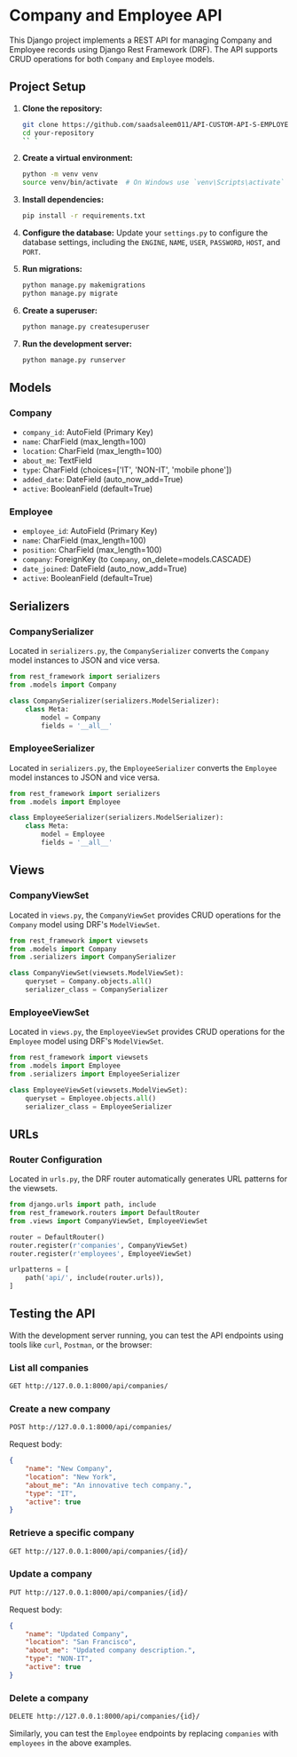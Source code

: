 

# Company and Employee API

This Django project implements a REST API for managing Company and Employee records using Django Rest Framework (DRF). The API supports CRUD operations for both `Company` and `Employee` models.

## Project Setup

1. **Clone the repository:**
   ```bash
   git clone https://github.com/saadsaleem011/API-CUSTOM-API-S-EMPLOYEE-COMPANY
   cd your-repository
   `` ` 

2. **Create a virtual environment:**
   ```bash
   python -m venv venv
   source venv/bin/activate  # On Windows use `venv\Scripts\activate`
   ```
 
3. **Install dependencies:**
   ```bash
   pip install -r requirements.txt
   ```

4. **Configure the database:**
   Update your `settings.py` to configure the database settings, including the `ENGINE`, `NAME`, `USER`, `PASSWORD`, `HOST`, and `PORT`.

5. **Run migrations:**
   ```bash
   python manage.py makemigrations
   python manage.py migrate
   ```

6. **Create a superuser:**
   ```bash
   python manage.py createsuperuser
   ```

7. **Run the development server:**
   ```bash
   python manage.py runserver
   ```

## Models

### Company
- `company_id`: AutoField (Primary Key)
- `name`: CharField (max_length=100)
- `location`: CharField (max_length=100)
- `about_me`: TextField
- `type`: CharField (choices=['IT', 'NON-IT', 'mobile phone'])
- `added_date`: DateField (auto_now_add=True)
- `active`: BooleanField (default=True)

### Employee
- `employee_id`: AutoField (Primary Key)
- `name`: CharField (max_length=100)
- `position`: CharField (max_length=100)
- `company`: ForeignKey (to `Company`, on_delete=models.CASCADE)
- `date_joined`: DateField (auto_now_add=True)
- `active`: BooleanField (default=True)

## Serializers

### CompanySerializer
Located in `serializers.py`, the `CompanySerializer` converts the `Company` model instances to JSON and vice versa.

```python
from rest_framework import serializers
from .models import Company

class CompanySerializer(serializers.ModelSerializer):
    class Meta:
        model = Company
        fields = '__all__'
```

### EmployeeSerializer
Located in `serializers.py`, the `EmployeeSerializer` converts the `Employee` model instances to JSON and vice versa.

```python
from rest_framework import serializers
from .models import Employee

class EmployeeSerializer(serializers.ModelSerializer):
    class Meta:
        model = Employee
        fields = '__all__'
```

## Views

### CompanyViewSet
Located in `views.py`, the `CompanyViewSet` provides CRUD operations for the `Company` model using DRF's `ModelViewSet`.

```python
from rest_framework import viewsets
from .models import Company
from .serializers import CompanySerializer

class CompanyViewSet(viewsets.ModelViewSet):
    queryset = Company.objects.all()
    serializer_class = CompanySerializer
```

### EmployeeViewSet
Located in `views.py`, the `EmployeeViewSet` provides CRUD operations for the `Employee` model using DRF's `ModelViewSet`.

```python
from rest_framework import viewsets
from .models import Employee
from .serializers import EmployeeSerializer

class EmployeeViewSet(viewsets.ModelViewSet):
    queryset = Employee.objects.all()
    serializer_class = EmployeeSerializer
```

## URLs

### Router Configuration
Located in `urls.py`, the DRF router automatically generates URL patterns for the viewsets.

```python
from django.urls import path, include
from rest_framework.routers import DefaultRouter
from .views import CompanyViewSet, EmployeeViewSet

router = DefaultRouter()
router.register(r'companies', CompanyViewSet)
router.register(r'employees', EmployeeViewSet)

urlpatterns = [
    path('api/', include(router.urls)),
]
```

## Testing the API

With the development server running, you can test the API endpoints using tools like `curl`, `Postman`, or the browser:

### List all companies
```bash
GET http://127.0.0.1:8000/api/companies/
```

### Create a new company
```bash
POST http://127.0.0.1:8000/api/companies/
```
Request body:
```json
{
    "name": "New Company",
    "location": "New York",
    "about_me": "An innovative tech company.",
    "type": "IT",
    "active": true
}
```

### Retrieve a specific company
```bash
GET http://127.0.0.1:8000/api/companies/{id}/
```

### Update a company
```bash
PUT http://127.0.0.1:8000/api/companies/{id}/
```
Request body:
```json
{
    "name": "Updated Company",
    "location": "San Francisco",
    "about_me": "Updated company description.",
    "type": "NON-IT",
    "active": true
}
```

### Delete a company
```bash
DELETE http://127.0.0.1:8000/api/companies/{id}/
```

Similarly, you can test the `Employee` endpoints by replacing `companies` with `employees` in the above examples.

